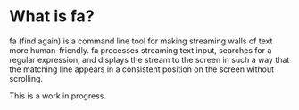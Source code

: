 # What is fa?

fa (find again) is a command line tool for making streaming walls of text more
human-friendly.  fa processes streaming text input, searches for a regular
expression, and displays the stream to the screen in such a way that the
matching line appears in a consistent position on the screen without scrolling.

This is a work in progress.

